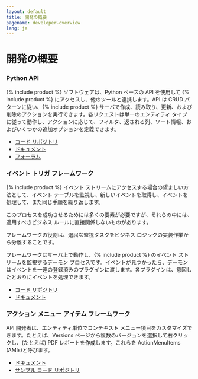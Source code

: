 ```yaml
---
layout: default
title: 開発の概要
pagename: developer-overview
lang: ja
---
```


# 開発の概要

### Python API

{% include product %} ソフトウェアは、Python ベースの API を使用して {% include product %} にアクセスし、他のツールと連携します。API は CRUD パターンに従い、{% include product %} サーバで作成、読み取り、更新、および削除のアクションを実行できます。各リクエストは単一のエンティティ タイプに従って動作し、アクションに応じて、フィルタ、返される列、ソート情報、およびいくつかの追加オプションを定義できます。

*   [コード リポジトリ](https://github.com/shotgunsoftware/python-api)
*   [ドキュメント](https://developer.shotgridsoftware.com/python-api/)
*   [フォーラム](https://community.shotgridsoftware.com/c/pipeline/6)

### イベント トリガ フレームワーク

{% include product %} イベント ストリームにアクセスする場合の望ましい方法として、イベント テーブルを監視し、新しいイベントを取得し、イベントを処理して、また同じ手順を繰り返します。  
  
このプロセスを成功させるためには多くの要素が必要ですが、それらの中には、適用すべきビジネス ルールに直接関係しないものがあります。  
  
フレームワークの役割は、退屈な監視タスクをビジネス ロジックの実装作業から分離することです。  
  
フレームワークはサーバ上で動作し、{% include product %} のイベント ストリームを監視するデーモン プロセスです。イベントが見つかったら、デーモンはイベントを一連の登録済みのプラグインに渡します。各プラグインは、意図したとおりにイベントを処理できます。

*   [コード リポジトリ](https://github.com/shotgunsoftware/shotgunevents)
*   [ドキュメント](https://github.com/shotgunsoftware/shotgunevents/wiki)

### アクション メニュー アイテム フレームワーク

API 開発者は、エンティティ単位でコンテキスト メニュー項目をカスタマイズできます。たとえば、Versions ページから複数のバージョンを選択して右クリックし、(たとえば) PDF レポートを作成します。これらを ActionMenuItems (AMIs)と呼びます。

*   [ドキュメント]()
*   [サンプル コード リポジトリ](https://developer.shotgridsoftware.com/python-api/cookbook/examples/ami_handler.html)
